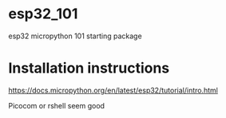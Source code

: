 # esp32_101
esp32 micropython 101 starting package

# Installation instructions
https://docs.micropython.org/en/latest/esp32/tutorial/intro.html

Picocom or rshell seem good
